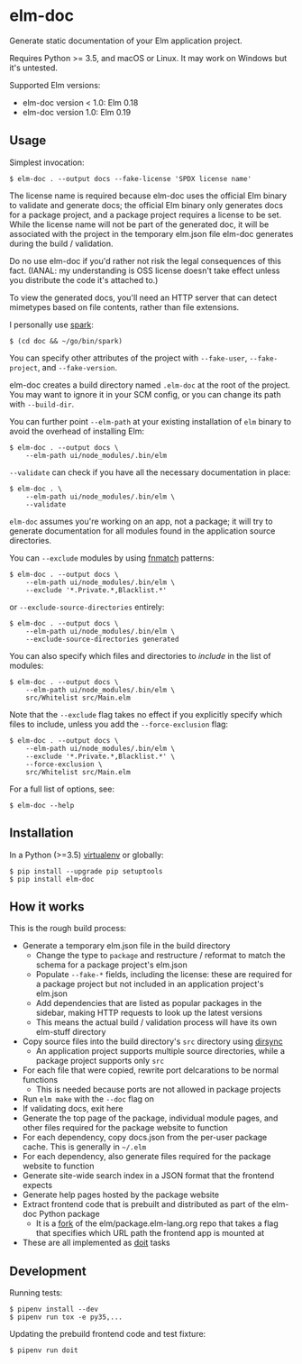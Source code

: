 # elm-doc

Generate static documentation of your Elm application project.

Requires Python >= 3.5, and macOS or Linux. It may work on Windows but it's untested.

Supported Elm versions:

- elm-doc version < 1.0: Elm 0.18
- elm-doc version 1.0: Elm 0.19

## Usage

Simplest invocation:

    $ elm-doc . --output docs --fake-license 'SPDX license name'

The license name is required because elm-doc uses the official Elm binary to
validate and generate docs; the official Elm binary only generates
docs for a package project, and a package project requires a license to be set.
While the license name will not be part of the generated doc, it will be
associated with the project in the temporary elm.json file elm-doc generates
during the build / validation.

Do no use elm-doc if you'd rather not risk the legal consequences of this fact.
(IANAL: my understanding is OSS license doesn't take effect unless you distribute
the code it's attached to.)

To view the generated docs, you'll need an HTTP server that can detect mimetypes
based on file contents, rather than file extensions.

I personally use [spark](https://github.com/rif/spark):

    $ (cd doc && ~/go/bin/spark)

You can specify other attributes of the project with `--fake-user`, `--fake-project`,
and `--fake-version`.

elm-doc creates a build directory named `.elm-doc` at the root of the project.
You may want to ignore it in your SCM config, or you can change its path with `--build-dir`.

You can further point `--elm-path` at your existing installation of `elm` binary
to avoid the overhead of installing Elm:

    $ elm-doc . --output docs \
        --elm-path ui/node_modules/.bin/elm

`--validate` can check if you have all the necessary documentation in place:

    $ elm-doc . \
        --elm-path ui/node_modules/.bin/elm \
        --validate

`elm-doc` assumes you're working on an app, not a package; it will try to generate
documentation for all modules found in the application source directories.

You can `--exclude` modules by using [fnmatch](https://docs.python.org/3/library/fnmatch.html)
patterns:

    $ elm-doc . --output docs \
        --elm-path ui/node_modules/.bin/elm \
        --exclude '*.Private.*,Blacklist.*'

or `--exclude-source-directories` entirely:

    $ elm-doc . --output docs \
        --elm-path ui/node_modules/.bin/elm \
        --exclude-source-directories generated

You can also specify which files and directories to _include_ in the list of modules:

    $ elm-doc . --output docs \
        --elm-path ui/node_modules/.bin/elm \
        src/Whitelist src/Main.elm

Note that the `--exclude` flag takes no effect if you explicitly specify which
files to include, unless you add the `--force-exclusion` flag:

    $ elm-doc . --output docs \
        --elm-path ui/node_modules/.bin/elm \
        --exclude '*.Private.*,Blacklist.*' \
        --force-exclusion \
        src/Whitelist src/Main.elm

For a full list of options, see:

    $ elm-doc --help

## Installation

In a Python (>=3.5) [virtualenv](https://docs.python.org/3.6/library/venv.html#creating-virtual-environments) or globally:

    $ pip install --upgrade pip setuptools
    $ pip install elm-doc

## How it works

This is the rough build process:

- Generate a temporary elm.json file in the build directory
  - Change the type to `package` and restructure / reformat to match the schema for a package project's elm.json
  - Populate `--fake-*` fields, including the license: these are required for a package project but not included in an application project's elm.json
  - Add dependencies that are listed as popular packages in the sidebar, making HTTP requests to look up the latest versions
  - This means the actual build / validation process will have its own elm-stuff directory
- Copy source files into the build directory's `src` directory using [dirsync](https://bitbucket.org/tkhyn/dirsync/)
  - An application project supports multiple source directories, while a package project supports only `src`
- For each file that were copied, rewrite port delcarations to be normal functions
  - This is needed because ports are not allowed in package projects
- Run `elm make` with the `--doc` flag on
- If validating docs, exit here
- Generate the top page of the package, individual module pages, and other files required for the package website to function
- For each dependency, copy docs.json from the per-user package cache. This is generally in `~/.elm`
- For each dependency, also generate files required for the package website to function
- Generate site-wide search index in a JSON format that the frontend expects
- Generate help pages hosted by the package website
- Extract frontend code that is prebuilt and distributed as part of the elm-doc Python package
  - It is a [fork](https://github.com/ento/package.elm-lang.org/tree/elm-doc) of the elm/package.elm-lang.org repo that takes a flag that specifies which URL path the frontend app is mounted at
- These are all implemented as [doit](https://github.com/pydoit/doit) tasks

## Development

Running tests:

    $ pipenv install --dev
    $ pipenv run tox -e py35,...

Updating the prebuild frontend code and test fixture:

    $ pipenv run doit
